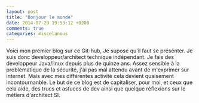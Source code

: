 ```yaml
---
layout: post
title: "Bonjour le monde"
date: 2014-07-29 19:53:12 +0200
comments: true
categories: miscelanous
---
```

Voici mon premier blog sur ce Git-hub, Je supose qu'il faut se présenter. Je suis donc developpeur/architect technique indépendant.
Je fais des developpeur Java/linux depuis plus de quinze ans.
Assez sensible à la problèmatique de la sécurité, j'ai pas mal attendu avant de m'exprimer sur internet. Mais avec mes différentes activité cela devient quaisement incontournanble.
Le but de ce blog est de capitaliser, pour moi, et ceux que cela aide, des trucs et astuces de dev ainsi que quelque réflexions sur le métiers d'architect SI.
